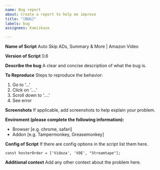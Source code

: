 ```yaml
---
name: Bug report
about: Create a report to help me improve
title: "[BUG]"
labels: bug
assignees: Kamiikaze

---
```


**Name of Script**
Auto Skip ADs, Summary & More | Amazon Video

**Version of Script**
0.6

**Describe the bug**
A clear and concise description of what the bug is.

**To Reproduce**
Steps to reproduce the behavior:
1. Go to '...'
2. Click on '....'
3. Scroll down to '....'
4. See error

**Screenshots**
If applicable, add screenshots to help explain your problem.

**Enviroment (please complete the following information):**
 - Browser [e.g. chrome, safari]
 - Addon [e.g. Tampermonkey, Greasemonkey]

**Config of Script**
If there are config options in the script list them here.
```
const hosterOrder = ['Vidoza', 'VOE', "Streamtape"];
```

**Additional context**
Add any other context about the problem here.
